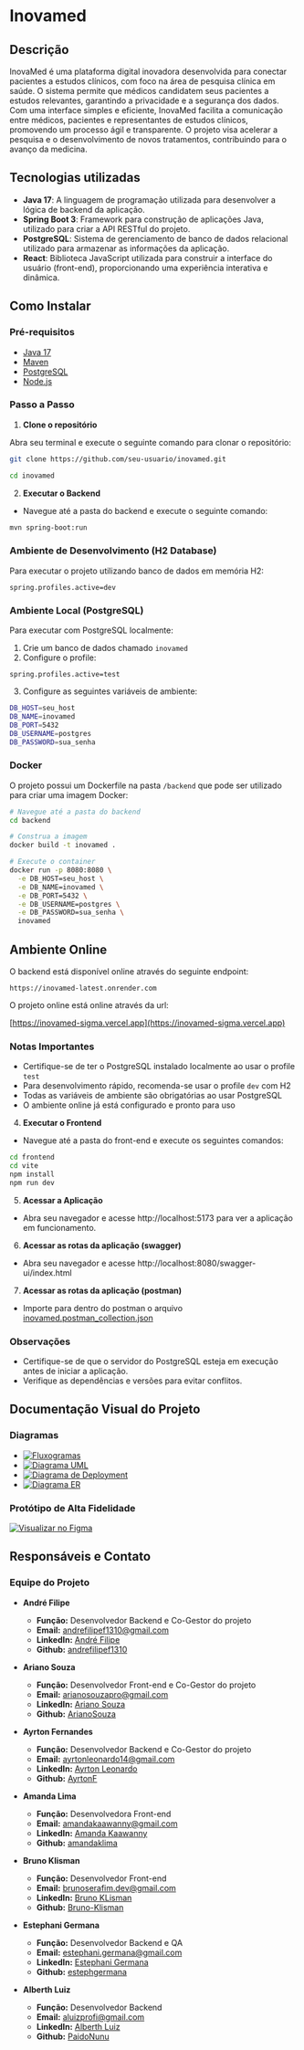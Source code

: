 # Inovamed
## Descrição
InovaMed é uma plataforma digital inovadora desenvolvida para conectar pacientes a estudos clínicos, com foco na área de pesquisa clínica em saúde. O sistema permite que médicos candidatem seus pacientes a estudos relevantes, garantindo a privacidade e a segurança dos dados. Com uma interface simples e eficiente, InovaMed facilita a comunicação entre médicos, pacientes e representantes de estudos clínicos, promovendo um processo ágil e transparente. O projeto visa acelerar a pesquisa e o desenvolvimento de novos tratamentos, contribuindo para o avanço da medicina.
## Tecnologias utilizadas
- **Java 17**: A linguagem de programação utilizada para desenvolver a lógica de backend da aplicação.
- **Spring Boot 3**: Framework para construção de aplicações Java, utilizado para criar a API RESTful do projeto.
- **PostgreSQL**: Sistema de gerenciamento de banco de dados relacional utilizado para armazenar as informações da aplicação.
- **React**: Biblioteca JavaScript utilizada para construir a interface do usuário (front-end), proporcionando uma experiência interativa e dinâmica.

## Como Instalar
### Pré-requisitos
- [Java 17](https://www.oracle.com/java/technologies/javase/jdk17-archive-downloads.html)
- [Maven](https://maven.apache.org/download.cgi)
- [PostgreSQL](https://www.postgresql.org/download/)
- [Node.js](https://nodejs.org/) 
### Passo a Passo
1. **Clone o repositório**

Abra seu terminal e execute o seguinte comando para clonar o repositório:

 ```bash
git clone https://github.com/seu-usuario/inovamed.git
```
 ```bash
cd inovamed
```

2. **Executar o Backend**
- Navegue até a pasta do backend e execute o seguinte comando:
```bash
mvn spring-boot:run
```
### Ambiente de Desenvolvimento (H2 Database)

Para executar o projeto utilizando banco de dados em memória H2:

```properties
spring.profiles.active=dev
```

### Ambiente Local (PostgreSQL)

Para executar com PostgreSQL localmente:

1. Crie um banco de dados chamado `inovamed`
2. Configure o profile:
```properties
spring.profiles.active=test
```

3. Configure as seguintes variáveis de ambiente:
```bash
DB_HOST=seu_host
DB_NAME=inovamed
DB_PORT=5432
DB_USERNAME=postgres
DB_PASSWORD=sua_senha
```

### Docker

O projeto possui um Dockerfile na pasta `/backend` que pode ser utilizado para criar uma imagem Docker:

```bash
# Navegue até a pasta do backend
cd backend

# Construa a imagem
docker build -t inovamed .

# Execute o container
docker run -p 8080:8080 \
  -e DB_HOST=seu_host \
  -e DB_NAME=inovamed \
  -e DB_PORT=5432 \
  -e DB_USERNAME=postgres \
  -e DB_PASSWORD=sua_senha \
  inovamed
```

## Ambiente Online

O backend está disponível online através do seguinte endpoint:

```
https://inovamed-latest.onrender.com
```
O projeto online está online através da url:

[https://inovamed-sigma.vercel.app](https://inovamed-sigma.vercel.app)


### Notas Importantes

- Certifique-se de ter o PostgreSQL instalado localmente ao usar o profile `test`
- Para desenvolvimento rápido, recomenda-se usar o profile `dev` com H2
- Todas as variáveis de ambiente são obrigatórias ao usar PostgreSQL
- O ambiente online já está configurado e pronto para uso
4. **Executar o Frontend**
- Navegue até a pasta do front-end e execute os seguintes comandos:
```bash
cd frontend
cd vite
npm install
npm run dev
```
5. **Acessar a Aplicação**
- Abra seu navegador e acesse http://localhost:5173 para ver a aplicação em funcionamento.

6. **Acessar as rotas da aplicação (swagger)**
- Abra seu navegador e acesse http://localhost:8080/swagger-ui/index.html

7. **Acessar as rotas da aplicação (postman)**
- Importe para dentro do postman o arquivo [inovamed.postman_collection.json](https://github.com/andrefilipe1310/inovamed/blob/main/backend/inovamed.postman_collection.json)
### Observações
- Certifique-se de que o servidor do PostgreSQL esteja em execução antes de iniciar a aplicação.
- Verifique as dependências e versões para evitar conflitos.
## Documentação Visual do Projeto

### Diagramas

- [![Fluxogramas](https://img.shields.io/badge/Fluxogramas-blue?style=for-the-badge)](https://github.com/andrefilipe1310/inovamed-/tree/main/docs/diagrams/FLOWCHARTS.md)
- [![Diagrama UML](https://img.shields.io/badge/Diagrama%20UML-blue?style=for-the-badge)](https://github.com/andrefilipe1310/inovamed-/blob/main/docs/diagrams/CLASS_DIAGRAM.md)
- [![Diagrama de Deployment](https://img.shields.io/badge/Diagrama%20de%20Deployment-blue?style=for-the-badge)](https://github.com/andrefilipe1310/inovamed-/tree/main/docs/diagrams/DEPLOYMENT_DIAGRAM.md)
- [![Diagrama ER](https://img.shields.io/badge/Diagrama%20ER-blue?style=for-the-badge)](https://github.com/andrefilipe1310/inovamed-/tree/main/docs/diagrams/ER_DIAGRAM.md)

### Protótipo de Alta Fidelidade 

[![Visualizar no Figma](https://img.shields.io/badge/Visualizar%20no%20Figma-303133?style=for-the-badge&logo=figma&logoColor=white)](https://www.figma.com/design/MAYIorwVh0L0GMI3fWkQ8p/inovamed?node-id=0-1&t=oOfMIo0CWC2Q0o69-1)


## Responsáveis e Contato

### Equipe do Projeto

- **André Filipe**
  - **Função:** Desenvolvedor Backend e Co-Gestor do projeto
  - **Email:** andrefilipef1310@gmail.com
  - **LinkedIn:** [André Filipe](https://linkedin.com/in/andre-filipe-/)
  - **Github:** [andrefilipef1310](https://github.com/andrefilipe1310/)

- **Ariano Souza**
  - **Função:** Desenvolvedor Front-end e Co-Gestor do projeto
  - **Email:** arianosouzapro@gmail.com
  - **LinkedIn:** [Ariano Souza](https://www.linkedin.com/in/ariano-souza-14777926b)
  - **Github:** [ArianoSouza](https://github.com/ArianoSouza)


 - **Ayrton Fernandes**
   - **Função:** Desenvolvedor Backend e Co-Gestor do projeto
   - **Email:** ayrtonleonardo14@gmail.com
   - **LinkedIn:** [Ayrton Leonardo](https://www.linkedin.com/in/ayrton-leonardo-956a4026b/)
   - **Github:** [AyrtonF](https://github.com/AyrtonF)
  

 - **Amanda Lima**
   - **Função:** Desenvolvedora Front-end 
   - **Email:** amandakaawanny@gmail.com
   - **LinkedIn:** [Amanda Kaawanny](https://linkedin.com/in/amanda-lima-5bb61a1b0/)
   - **Github:** [amandaklima](github.com/amandaklima)


 - **Bruno Klisman**
   - **Função:** Desenvolvedor Front-end 
   - **Email:** brunoserafim.dev@gmail.com
   - **LinkedIn:** [Bruno KLisman](https://www.linkedin.com/in/bruno-klisman-30aa14267/)
   - **Github:** [Bruno-Klisman](https://github.com/Bruno-Klisman)
     
- **Estephani Germana**
   - **Função:** Desenvolvedor Backend e QA
   - **Email:** estephani.germana@gmail.com
   - **LinkedIn:** [Estephani Germana](https://www.linkedin.com/in/estephanigermana/)
   - **Github:** [estephgermana](https://github.com/estephgermana)

- **Alberth Luiz**
  - **Função:** Desenvolvedor Backend 
  - **Email:** aluizprofi@gmail.com
  - **LinkedIn:** [Alberth Luiz](https://www.linkedin.com/in/alberth-luiz-736527229/)
  - **Github:** [PaidoNunu](https://github.com/PaidoNunu)

